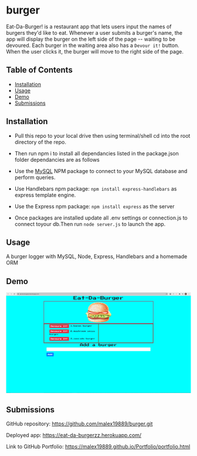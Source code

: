 # burger

Eat-Da-Burger! is a restaurant app that lets users input the names of burgers they'd like to eat. Whenever a user submits a burger's name, the app will display the burger on the left side of the page -- waiting to be devoured. Each burger in the waiting area also has a `Devour it!` button. When the user clicks it, the burger will move to the right side of the page.

## Table of Contents
* [Installation](#Installation)
* [Usage](#Usage)
* [Demo](#Demo)
* [Submissions](#Submissions)


## Installation
* Pull this repo to your local drive then using terminal/shell cd into the root directory of the repo.

* Then run npm i to install all dependancies listed in the package.json folder dependancies are as follows

* Use the [MySQL](https://www.npmjs.com/package/mysql) NPM package to connect to your MySQL database and perform queries.

* Use Handlebars npm package: `npm install express-handlebars` as express template engine.

* Use the Express npm package: `npm install express` as the server

*  Once packages are installed update all .env settings or connection.js to connect toyour db.Then run `node server.js` to launch the app.

## Usage 

 A burger logger with MySQL, Node, Express, Handlebars and a homemade ORM

## Demo

![Demo](public/Assets/img/Demo.JPG)


## Submissions


GitHub repository: https://github.com/malex19889/burger.git

Deployed app: https://eat-da-burgerzz.herokuapp.com/

Link to GitHub Portfolio: https://malex19889.github.io/Portfolio/portfolio.html